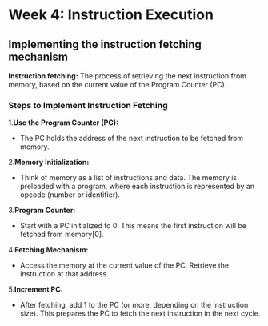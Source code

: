 # Week 4: Instruction Execution
## Implementing the instruction fetching mechanism
**Instruction fetching:** The process of retrieving the next instruction from memory, based on the current value of the Program Counter (PC).
### Steps to Implement Instruction Fetching
1.**Use the Program Counter (PC):**
- The PC holds the address of the next instruction to be fetched from memory.

2.**Memory Initialization:**

- Think of memory as a list of instructions and data. The memory is preloaded with a program, where each instruction is represented by an opcode (number or identifier).

3.**Program Counter:**

- Start with a PC initialized to 0. This means the first instruction will be fetched from memory[0].

4.**Fetching Mechanism:**

- Access the memory at the current value of the PC.
Retrieve the instruction at that address.

5.**Increment PC:**

- After fetching, add 1 to the PC (or more, depending on the instruction size). This prepares the PC to fetch the next instruction in the next cycle.

